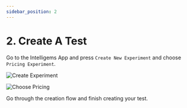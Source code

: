 ```yaml
---
sidebar_position: 2
---
```


# 2. Create A Test

Go to the Intelligems App and press `Create New Experiment` and choose `Pricing Experiment`. 

![Create Experiment](/img/create_test.png)

![Choose Pricing](/img/choose_pricing.png)

Go through the creation flow and finish creating your test.